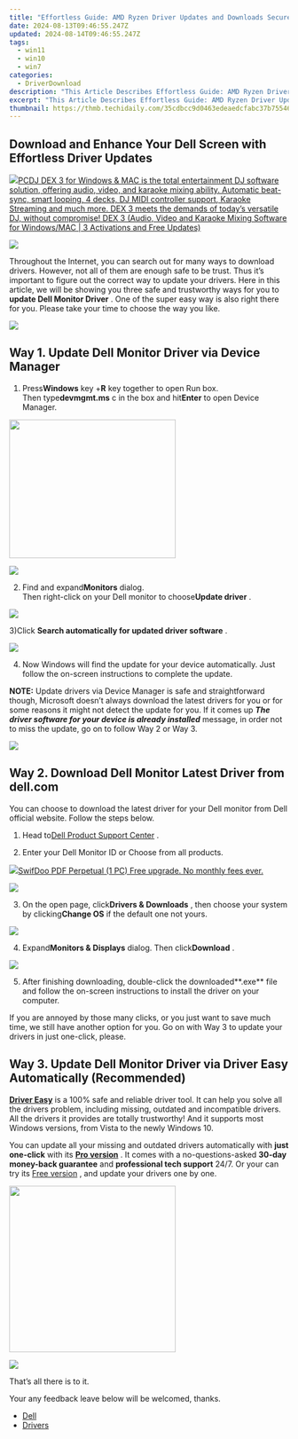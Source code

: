 ```yaml
---
title: "Effortless Guide: AMD Ryzen Driver Updates and Downloads Securely"
date: 2024-08-13T09:46:55.247Z
updated: 2024-08-14T09:46:55.247Z
tags:
  - win11
  - win10
  - win7
categories:
  - DriverDownload
description: "This Article Describes Effortless Guide: AMD Ryzen Driver Updates and Downloads Securely"
excerpt: "This Article Describes Effortless Guide: AMD Ryzen Driver Updates and Downloads Securely"
thumbnail: https://thmb.techidaily.com/35cdbcc9d0463edeaedcfabc37b755463ffdb3615e7f86b0660ca31e9acd1987.jpg
---
```


## Download and Enhance Your Dell Screen with Effortless Driver Updates

<!-- affiliate ads begin -->
<a href="https://shop.pcdj.com/order/checkout.php?PRODS=4698824&QTY=1&AFFILIATE=108875&CART=1"> <img src="https://secure.avangate.com/images/merchant/47f4b6321e9fd8e8f7326a6adc1a7c1e/products/dex3pro-screenshot-homepage.png" border="0">PCDJ DEX 3 for Windows & MAC is the total entertainment DJ software solution, offering audio, video, and karaoke mixing ability. Automatic beat-sync, smart looping, 4 decks, DJ MIDI controller support, Karaoke Streaming and much more. 
DEX 3 meets the demands of today’s versatile DJ, without compromise! 
DEX 3 (Audio, Video and Karaoke Mixing Software for Windows/MAC | 3 Activations and Free Updates)</a>
<!-- affiliate ads end -->
![](https://images.drivereasy.com/wp-content/uploads/2017/05/1-39.jpg)

 Throughout the Internet, you can search out for many ways to download drivers. However, not all of them are enough safe to be trust. Thus it’s important to figure out the correct way to update your drivers. Here in this article, we will be showing you three safe and trustworthy ways for you to **update Dell Monitor Driver**  . One of the super easy way is also right there for you. Please take your time to choose the way you like.

<!-- affiliate ads begin -->
<a href="https://store.nero.com/order/checkout.php?PRODS=42570605&QTY=1&AFFILIATE=108875&CART=1"><img src="http://cdnwww.nero.com/nero-com-wAssets/img/banners/2023/usbXcopy/Nero_USB_x_copy_Screen_2.png" border="0"></a>
<!-- affiliate ads end -->
## **Way 1\. Update Dell Monitor Driver via Device Manager**

 1) Press**Windows** key +**R** key together to open Run box.  
 Then type**devmgmt.ms** c in the box and hit**Enter** to open Device Manager.

<!-- affiliate ads begin -->
<a href="https://modlily.sjv.io/c/5597632/1997817/17059" target="_top" id="1997817"><img src="//a.impactradius-go.com/display-ad/17059-1997817" border="0" alt="" width="300" height="250"/></a><img height="0" width="0" src="https://imp.pxf.io/i/5597632/1997817/17059" style="position:absolute;visibility:hidden;" border="0" />
<!-- affiliate ads end -->
![](https://images.drivereasy.com/wp-content/uploads/2022/08/how-to-open-the-Device-Manager-Run-Command）.png)

 2) Find and expand**Monitors** dialog.  
 Then right-click on your Dell monitor to choose**Update driver** .

![](https://images.drivereasy.com/wp-content/uploads/2023/03/update-dell-monitor-driver-on-device-manager.png)

 3)Click **Search automatically for updated driver software** .

![](https://images.drivereasy.com/wp-content/uploads/2017/05/4-42.jpg)

4) Now Windows will find the update for your device automatically. Just follow the on-screen instructions to complete the update.

**NOTE:**  Update drivers via Device Manager is safe and straightforward though, Microsoft doesn’t always download the latest drivers for you or for some reasons it might not detect the update for you. If it comes up **_The driver software for your device is already installed_**  message, in order not to miss the update, go on to follow Way 2 or Way 3.

<!-- affiliate ads begin -->
<a href="https://shop.incomedia.eu/order/checkout.php?PRODS=14095146&QTY=1&AFFILIATE=108875&CART=1"><img src="https://secure.2checkout.com/images/merchant/8b6cc3ee5ec407721ce3bf5ff4c0f56b/PRO_BUY_728x90-EN.jpg" border="0"></a>
<!-- affiliate ads end -->
## Way 2\. Download Dell Monitor Latest Driver from dell.com

 You can choose to download the latest driver for your Dell monitor from Dell official website. Follow the steps below.

 1) Head to[Dell Product Support Center](https://shop-links.co/link/?exclusive=1&publisher_slug=itechdaily19598&url=http%3A%2F%2Fwww.dell.com%2Fsupport%2Fhome%2Fus%2Fen%2F19%2FProducts%3F%7Eck%3Dmn) .

 2) Enter your Dell Monitor ID or Choose from all products.

<!-- affiliate ads begin -->
<a href="https://purchase.swifdoo.com/order/checkout.php?PRODS=40002162&QTY=1&AFFILIATE=108875&CART=1"><img src="https://secure.avangate.com/images/merchant/8b932759a5a04ddb34bf79e3f9072e4b/products/1_Product%20box%20white-1024x1024.png" border="0">SwifDoo PDF Perpetual (1 PC) Free upgrade. No monthly fees ever. 
</a>
<!-- affiliate ads end -->
![](https://images.drivereasy.com/wp-content/uploads/2017/05/5-33.jpg)

 3) On the open page, click**Drivers & Downloads** , then choose your system by clicking**Change OS** if the default one not yours.

![](https://images.drivereasy.com/wp-content/uploads/2017/05/6-31.jpg)

 4) Expand**Monitors & Displays**  dialog. Then click**Download** .

![](https://images.drivereasy.com/wp-content/uploads/2017/05/7-20.jpg)

 5) After finishing downloading, double-click the downloaded**.exe** file and follow the on-screen instructions to install the driver on your computer.

 If you are annoyed by those many clicks, or you just want to save much time, we still have another option for you. Go on with Way 3 to update your drivers in just one-click, please.

## **Way 3\. Update Dell Monitor Driver via Driver Easy Automatically (Recommended)**

**[Driver Easy](https://tools.techidaily.com/drivereasy/download/)**  is  a 100% safe and reliable driver tool. It can help you solve all the drivers problem, including missing, outdated and incompatible drivers. All the drivers it provides are totally trustworthy! And it supports most Windows versions, from Vista to the newly Windows 10\.

 You can update all your missing and outdated drivers automatically with **just one-click** with its   **[Pro version](https://tools.techidaily.com/drivereasy/download/)** . It comes with a no-questions-asked **30-day money-back guarantee** and **professional tech support**  24/7\. Or your can try its [Free version](https://tools.techidaily.com/drivereasy/download/) , and update your drivers one by one.

<!-- affiliate ads begin -->
<a href="https://natural-cycles.sjv.io/c/5597632/2072199/17885" target="_top" id="2072199"><img src="//a.impactradius-go.com/display-ad/17885-2072199" border="0" alt="" width="300" height="300"/></a><img height="0" width="0" src="https://imp.pxf.io/i/5597632/2072199/17885" style="position:absolute;visibility:hidden;" border="0" />
<!-- affiliate ads end -->
![](https://images.drivereasy.com/wp-content/uploads/2023/03/Dell-monitor-driver-1200x900.png)

That’s all there is to it.

Your any feedback leave below will be welcomed, thanks.

* [Dell](https://tools.techidaily.com/drivereasy/download/)
* [Drivers](https://tools.techidaily.com/drivereasy/download/)

<ins class="adsbygoogle"
     style="display:block"
     data-ad-format="autorelaxed"
     data-ad-client="ca-pub-7571918770474297"
     data-ad-slot="1223367746"></ins>



<ins class="adsbygoogle"
     style="display:block"
     data-ad-client="ca-pub-7571918770474297"
     data-ad-slot="8358498916"
     data-ad-format="auto"
     data-full-width-responsive="true"></ins>


